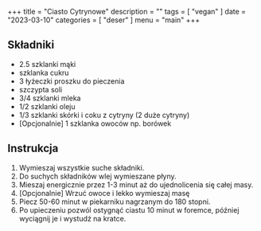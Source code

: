 +++
title = "Ciasto Cytrynowe"
description = ""
tags = [
    "vegan"
]
date = "2023-03-10"
categories = [
    "deser"
]
menu = "main"
+++


## Składniki
* 2.5 szklanki mąki
* szklanka cukru
* 3 łyżeczki proszku do pieczenia
* szczypta soli
* 3/4 szklanki mleka 
* 1/2 szklanki oleju
* 1/3 szklanki skórki i coku z cytryny (2 duże cytryny)
* [Opcjonalnie] 1 szklanka owoców np. borówek

## Instrukcja
1. Wymieszaj wszystkie suche składniki.
2. Do suchych składników wlej wymieszane płyny.
3. Mieszaj energicznie przez 1-3 minut aż do ujednolicenia się całej masy.
4. [Opcjonalnie] Wrzuć owoce i lekko wymieszaj masę
5. Piecz 50-60 minut w piekarniku nagrzanym do 180 stopni.
6. Po upieczeniu pozwól ostygnąć ciastu 10 minut w foremce, później wyciągnij je i wystudź na kratce.

